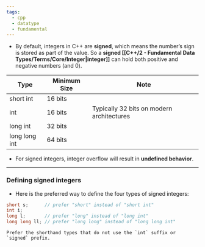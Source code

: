 ```yaml
---
tags:
  - cpp
  - datatype
  - fundamental
---
```


- By default, integers in C++ are **signed**, which means the number’s sign is stored as part of the value. So a **signed [[C++/2 - Fundamental Data Types/Terms/Core/Integer|integer]]** can hold both positive and negative numbers (and 0).

|Type|Minimum Size|Note|
|---|---|---|
|short int|16 bits||
|int|16 bits|Typically 32 bits on modern architectures|
|long int|32 bits||
|long long int|64 bits||

- For signed integers, integer overflow will result in **undefined behavior**.

---

### Defining signed integers
- Here is the preferred way to define the four types of signed integers:

```cpp
short s;      // prefer "short" instead of "short int"
int i;
long l;       // prefer "long" instead of "long int"
long long ll; // prefer "long long" instead of "long long int"
```

```ad-note
Prefer the shorthand types that do not use the `int` suffix or `signed` prefix.
```

